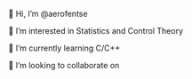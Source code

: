 👋 Hi, I’m @aerofentse

👀 I’m interested in Statistics and Control Theory

🌲 I’m currently learning C/C++

💪 I’m looking to collaborate on



<!---
aerofentse/aerofentse is a ✨ special ✨ repository because its `README.md` (this file) appears on your GitHub profile.
You can click the Preview link to take a look at your changes.
--->

